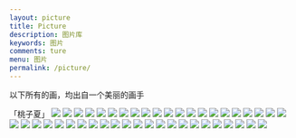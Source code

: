 ```yaml
---
layout: picture
title: Picture
description: 图片库
keywords: 图片
comments: ture
menu: 图片
permalink: /picture/
---
```


<p>以下所有的画，均出自一个美丽的画手</p>
「桃子夏」

<img class="picture-img" src="../images/posts/meilin/1.jpg"/>
<img class="picture-img" src="../images/posts/meilin/2-1.jpg"/>
<img class="picture-img" src="../images/posts/meilin/2-2.jpg"/>
<img class="picture-img" src="../images/posts/meilin/3-1.jpg"/>
<img class="picture-img" src="../images/posts/meilin/3-2.jpg"/>
<img class="picture-img" src="../images/posts/meilin/4.jpg"/>
<img class="picture-img" src="../images/posts/meilin/5.jpg"/>
<img class="picture-img" src="../images/posts/meilin/6.jpg"/>
<img class="picture-img" src="../images/posts/meilin/7.jpg"/>
<img class="picture-img" src="../images/posts/meilin/8.jpg"/>
<img class="picture-img" src="../images/posts/meilin/9.jpg"/>
<img class="picture-img" src="../images/posts/meilin/10.jpg"/>

<img class="picture-img" src="../images/posts/meilin/11.jpg"/>
<img class="picture-img" src="../images/posts/meilin/12.jpg"/>
<img class="picture-img" src="../images/posts/meilin/13.jpg"/>
<img class="picture-img" src="../images/posts/meilin/14.jpg"/>
<img class="picture-img" src="../images/posts/meilin/15.jpg"/>
<img class="picture-img" src="../images/posts/meilin/16.jpg"/>
<img class="picture-img" src="../images/posts/meilin/17.jpg"/>
<img class="picture-img" src="../images/posts/meilin/18.jpg"/>
<img class="picture-img" src="../images/posts/meilin/19.jpg"/>
<img class="picture-img" src="../images/posts/meilin/20.jpg"/>

<img class="picture-img" src="../images/posts/meilin/21.jpg"/>
<img class="picture-img" src="../images/posts/meilin/22.jpg"/>
<img class="picture-img" src="../images/posts/meilin/23.jpg"/>
<img class="picture-img" src="../images/posts/meilin/24.jpg"/>
<img class="picture-img" src="../images/posts/meilin/25.jpg"/>
<img class="picture-img" src="../images/posts/meilin/26.jpg"/>
<img class="picture-img" src="../images/posts/meilin/27.jpg"/>
<img class="picture-img" src="../images/posts/meilin/28.jpg"/>
<img class="picture-img" src="../images/posts/meilin/29.jpg"/>
<img class="picture-img" src="../images/posts/meilin/30.jpg"/>

<img class="picture-img" src="../images/posts/meilin/31.jpg"/>
<img class="picture-img" src="../images/posts/meilin/32-1.jpg"/>
<img class="picture-img" src="../images/posts/meilin/32-2.jpg"/>
<img class="picture-img" src="../images/posts/meilin/33-1.jpg"/>
<img class="picture-img" src="../images/posts/meilin/33-2.jpg"/>
<img class="picture-img" src="../images/posts/meilin/34.jpg"/>
<img class="picture-img" src="../images/posts/meilin/35.jpg"/>
<img class="picture-img" src="../images/posts/meilin/36.jpg"/>
<img class="picture-img" src="../images/posts/meilin/37.jpg"/>
<img class="picture-img" src="../images/posts/meilin/38.jpg"/>
<img class="picture-img" src="../images/posts/meilin/39.jpg"/>
<img class="picture-img" src="../images/posts/meilin/40.jpg"/>

